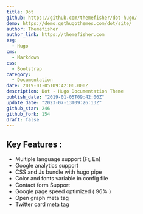 ```yaml
---
title: Dot
github: https://github.com/themefisher/dot-hugo/
demo: https://demo.gethugothemes.com/dot/site/
author: Themefisher
author_link: https://themefisher.com
ssg:
  - Hugo
cms:
  - Markdown
css:
  - Bootstrap
category:
  - Documentation
date: 2019-01-05T09:42:06.000Z
description: Dot - Hugo Documentation Theme
publish_date: "2019-01-05T09:42:06Z"
update_date: "2023-07-13T09:26:13Z"
github_star: 246
github_fork: 154
draft: false
---
```


## Key Features :

- Multiple language support (Fr, En)
- Google analytics support
- CSS and Js bundle with hugo pipe
- Color and fonts variable in config file
- Contact form Support
- Google page speed optimized ( 96% )
- Open graph meta tag
- Twitter card meta tag

